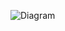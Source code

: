 ![Diagram](https://www.planttext.com/api/plantuml/png/V551Ri8m4Bpx5IjE81KahbQ5EBG7f1OXmGUMU9LOZPt8km55Y9Tnw9FuGXiIqZfKzSNQ6NjcTlTw-LooO93AvIh9aHbUNPaNDH6S53I7kdhrec4hmVgqnJqwYf4IQqTUtacomcZO_2xLMNNw4NmtSRTgLvS3IJGc47CCxj5_h1_SCKcAoikwSdiAFJMqtTOivEwsLMbGA4eqVkptwT_E9XeEXJMjO4eIaJp-fjyiotC4BvfS_Q17yn5CfxSh7ew635d5oMUpnS-AD5Wl530HXgELx8-tGyN1XoLvq-p-2m00__y30000) 
